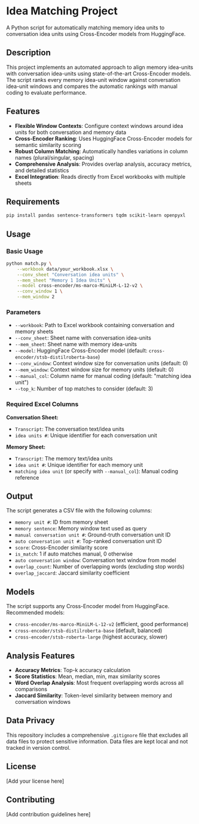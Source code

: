 # Idea Matching Project

A Python script for automatically matching memory idea units to conversation idea units using Cross-Encoder models from HuggingFace.

## Description

This project implements an automated approach to align memory idea-units with conversation idea-units using state-of-the-art Cross-Encoder models. The script ranks every memory idea-unit window against conversation idea-unit windows and compares the automatic rankings with manual coding to evaluate performance.

## Features

- **Flexible Window Contexts**: Configure context windows around idea units for both conversation and memory data
- **Cross-Encoder Ranking**: Uses HuggingFace Cross-Encoder models for semantic similarity scoring
- **Robust Column Matching**: Automatically handles variations in column names (plural/singular, spacing)
- **Comprehensive Analysis**: Provides overlap analysis, accuracy metrics, and detailed statistics
- **Excel Integration**: Reads directly from Excel workbooks with multiple sheets

## Requirements

```bash
pip install pandas sentence-transformers tqdm scikit-learn openpyxl
```

## Usage

### Basic Usage

```bash
python match.py \
    --workbook data/your_workbook.xlsx \
    --conv_sheet "Conversation idea units" \
    --mem_sheet "Memory 1 Idea Units" \
    --model cross-encoder/ms-marco-MiniLM-L-12-v2 \
    --conv_window 1 \
    --mem_window 2
```

### Parameters

- `--workbook`: Path to Excel workbook containing conversation and memory sheets
- `--conv_sheet`: Sheet name with conversation idea-units
- `--mem_sheet`: Sheet name with memory idea-units  
- `--model`: HuggingFace Cross-Encoder model (default: `cross-encoder/stsb-distilroberta-base`)
- `--conv_window`: Context window size for conversation units (default: 0)
- `--mem_window`: Context window size for memory units (default: 0)
- `--manual_col`: Column name for manual coding (default: "matching idea unit")
- `--top_k`: Number of top matches to consider (default: 3)

### Required Excel Columns

**Conversation Sheet:**
- `Transcript`: The conversation text/idea units
- `idea units #`: Unique identifier for each conversation unit

**Memory Sheet:**
- `Transcript`: The memory text/idea units  
- `idea unit #`: Unique identifier for each memory unit
- `matching idea unit` (or specify with `--manual_col`): Manual coding reference

## Output

The script generates a CSV file with the following columns:

- `memory unit #`: ID from memory sheet
- `memory sentence`: Memory window text used as query
- `manual conversation unit #`: Ground-truth conversation unit ID
- `auto conversation unit #`: Top-ranked conversation unit ID  
- `score`: Cross-Encoder similarity score
- `is_match`: 1 if auto matches manual, 0 otherwise
- `auto conversation window`: Conversation text window from model
- `overlap_count`: Number of overlapping words (excluding stop words)
- `overlap_jaccard`: Jaccard similarity coefficient

## Models

The script supports any Cross-Encoder model from HuggingFace. Recommended models:

- `cross-encoder/ms-marco-MiniLM-L-12-v2` (efficient, good performance)
- `cross-encoder/stsb-distilroberta-base` (default, balanced)
- `cross-encoder/stsb-roberta-large` (highest accuracy, slower)

## Analysis Features

- **Accuracy Metrics**: Top-k accuracy calculation
- **Score Statistics**: Mean, median, min, max similarity scores
- **Word Overlap Analysis**: Most frequent overlapping words across all comparisons
- **Jaccard Similarity**: Token-level similarity between memory and conversation windows

## Data Privacy

This repository includes a comprehensive `.gitignore` file that excludes all data files to protect sensitive information. Data files are kept local and not tracked in version control.

## License

[Add your license here]

## Contributing

[Add contribution guidelines here] 